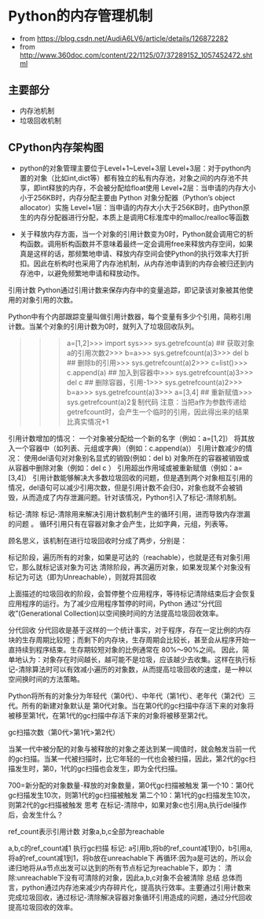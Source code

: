 # Python的内存管理机制

- from https://blog.csdn.net/AudiA6LV6/article/details/126872282
- from http://www.360doc.com/content/22/1125/07/37289152_1057452472.shtml

## 主要部分

- 内存池机制
- 垃圾回收机制

## CPython内存架构图

- python的对象管理主要位于Level+1~Level+3层
Level+3层：对于python内置的对象（比如int,dict等）都有独立的私有内存池，对象之间的内存池不共享，即int释放的内存，不会被分配给float使用
Level+2层：当申请的内存大小小于256KB时，内存分配主要由 Python 对象分配器（Python’s object allocator）实施
Level+1层：当申请的内存大小大于256KB时，由Python原生的内存分配器进行分配，本质上是调用C标准库中的malloc/realloc等函数

- 关于释放内存方面，当一个对象的引用计数变为0时，Python就会调用它的析构函数。调用析构函数并不意味着最终一定会调用free来释放内存空间，如果真是这样的话，那频繁地申请、释放内存空间会使Python的执行效率大打折扣。因此在析构时也采用了内存池机制，从内存池申请到的内存会被归还到内存池中，以避免频繁地申请和释放动作。

引用计数
Python通过引用计数来保存内存中的变量追踪，即记录该对象被其他使用的对象引用的次数。

Python中有个内部跟踪变量叫做引用计数器，每个变量有多少个引用，简称引用计数。当某个对象的引用计数为0时，就列入了垃圾回收队列。

>>> a=[1,2]>>> import sys>>> sys.getrefcount(a) ## 获取对象a的引用次数2>>> b=a>>> sys.getrefcount(a)3>>> del b ## 删除b的引用>>> sys.getrefcount(a)2>>> c=list()>>> c.append(a) ## 加入到容器中>>> sys.getrefcount(a)3>>> del c ## 删除容器，引用-1>>> sys.getrefcount(a)2>>> b=a>>> sys.getrefcount(a)3>>> a=[3,4] ## 重新赋值>>> sys.getrefcount(a)2复制代码
注意：当把a作为参数传递给getrefcount时，会产生一个临时的引用，因此得出来的结果比真实情况+1

引用计数增加的情况：
一个对象被分配给一个新的名字（例如：a=[1,2]）
将其放入一个容器中（如列表、元组或字典）（例如：c.append(a)）
引用计数减少的情况：
使用del语句对对象别名显式的销毁(例如：del b)
对象所在的容器被销毁或从容器中删除对象（例如：del c ）
引用超出作用域或被重新赋值（例如：a=[3,4]）
引用计数能够解决大多数垃圾回收的问题，但是遇到两个对象相互引用的情况，del语句可以减少引用次数，但是引用计数不会归0，对象也就不会被销毁，从而造成了内存泄漏问题。针对该情况，Python引入了标记-清除机制。

标记-清除
标记-清除用来解决引用计数机制产生的循环引用，进而导致内存泄漏的问题 。 循环引用只有在容器对象才会产生，比如字典，元组，列表等。

顾名思义，该机制在进行垃圾回收时分成了两步，分别是：

标记阶段，遍历所有的对象，如果是可达的（reachable），也就是还有对象引用它，那么就标记该对象为可达
清除阶段，再次遍历对象，如果发现某个对象没有标记为可达（即为Unreachable），则就将其回收

上面描述的垃圾回收的阶段，会暂停整个应用程序，等待标记清除结束后才会恢复应用程序的运行。为了减少应用程序暂停的时间，Python 通过“分代回收”(Generational Collection)以空间换时间的方法提高垃圾回收效率。

分代回收
分代回收是基于这样的一个统计事实，对于程序，存在一定比例的内存块的生存周期比较短；而剩下的内存块，生存周期会比较长，甚至会从程序开始一直持续到程序结束。生存期较短对象的比例通常在 80%～90%之间。 因此，简单地认为：对象存在时间越长，越可能不是垃圾，应该越少去收集。这样在执行标记-清除算法时可以有效减小遍历的对象数，从而提高垃圾回收的速度，是一种以空间换时间的方法策略。

Python将所有的对象分为年轻代（第0代）、中年代（第1代）、老年代（第2代）三代。所有的新建对象默认是 第0代对象。当在第0代的gc扫描中存活下来的对象将被移至第1代，在第1代的gc扫描中存活下来的对象将被移至第2代。

gc扫描次数（第0代>第1代>第2代）

当某一代中被分配的对象与被释放的对象之差达到某一阈值时，就会触发当前一代的gc扫描。当某一代被扫描时，比它年轻的一代也会被扫描，因此，第2代的gc扫描发生时，第0，1代的gc扫描也会发生，即为全代扫描。


700=新分配的对象数量-释放的对象数量，第0代gc扫描被触发
第一个10：第0代gc扫描发生10次，则第1代的gc扫描被触发
第二个10：第1代的gc扫描发生10次，则第2代的gc扫描被触发
思考
在标记-清除中，如果对象c也引用a,执行del操作后，会发生什么？

ref_count表示引用计数
对象a,b,c全部为reachable

a,b,c的ref_count减1
执行gc扫描
标记: a引用b,将b的ref_count减1到0，b引用a,将a的ref_count减1到1，将b放在unreachable下
再循环:因为a是可达的，所以会递归地将从a节点出发可以达到的所有节点标记为reachable下，即为：
清除:unreachable下没有可清除的对象，因此a,b,c对象不会被清除
总结
总体而言，python通过内存池来减少内存碎片化，提高执行效率。主要通过引用计数来完成垃圾回收，通过标记-清除解决容器对象循环引用造成的问题，通过分代回收提高垃圾回收的效率。